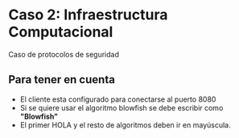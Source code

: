 # Caso 2: Infraestructura Computacional
Caso de protocolos de seguridad

## Para tener en cuenta
* El cliente esta configurado para conectarse al puerto 8080
* Si se quiere usar el algoritmo blowfish se debe escribir como **"Blowfish"**
* El primer HOLA y el resto de algoritmos deben ir en mayúscula.
